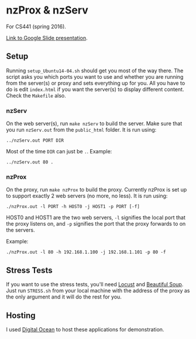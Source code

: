 # nzProx & nzServ
For CS441 (spring 2016).

[Link to Google Slide presentation](https://docs.google.com/presentation/d/1prJkG12D6sebPpJn3dmrYzR_8g3vMrfD6E460B9rLMk/edit?usp=sharing).

## Setup
Running `setup_Ubuntu14-04.sh` should get you most of the way there. The script asks you which ports you want to use and whether you are running from the server(s) or proxy and sets everything up for you. All you have to do is edit `index.html` if you want the server(s) to display different content. Check the `Makefile` also.

### nzServ
On the web server(s), run `make nzServ` to build the server. Make sure that you run `nzServ.out` from the `public_html` folder. It is run using:

`../nzServ.out PORT DIR`

Most of the time `DIR` can just be `.`. Example:

`../nzServ.out 80 .`

### nzProx
On the proxy, run `make nzProx` to build the proxy. Currently nzProx is set up to support exactly 2 web servers (no more, no less). It is run using:

`./nzProx.out -l PORT -h HOST0 -j HOST1 -p PORT [-f]`

HOST0 and HOST1 are the two web servers, `-l` signifies the local port that the proxy listens on, and `-p` signifies the port that the proxy forwards to on the servers.

Example:

`./nzProx.out -l 80 -h 192.168.1.100 -j 192.168.1.101 -p 80 -f`

## Stress Tests
If you want to use the stress tests, you'll need [Locust](http://locust.io/) and [Beautiful Soup](https://www.crummy.com/software/BeautifulSoup/). Just run `STRESS.sh` from your local machine with the address of the proxy as the only argument and it will do the rest for you.

## Hosting
I used [Digital Ocean](https://m.do.co/c/4f2d437b006f) to host these applications for demonstration.
